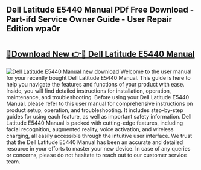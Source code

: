 ## Dell Latitude E5440 Manual PDf Free Download - Part-ifd Service Owner Guide - User Repair Edition wpa0r

# <h2><a href="http://bc23247.oget.top/?id=Dell+Latitude+E5440+Manual">🔗Download New 👉🔴 Dell Latitude E5440 Manual</a></h2>

[![Dell Latitude E5440 Manual new download](https://i.imgur.com/5g1atiW.png)](http://bc23247.oget.top/?id=Dell+Latitude+E5440+Manual)
Welcome to the user manual for your recently bought Dell Latitude E5440 Manual. This guide is here to help you navigate the features and functions of your product with ease. Inside, you will find detailed instructions for installation, operation, maintenance, and troubleshooting. Before using your Dell Latitude E5440 Manual, please refer to this user manual for comprehensive instructions on product setup, operation, and troubleshooting. It includes step-by-step guides for using each feature, as well as important safety information. Dell Latitude E5440 Manual is packed with cutting-edge features, including facial recognition, augmented reality, voice activation, and wireless charging, all easily accessible through the intuitive user interface. We trust that the Dell Latitude E5440 Manual has been an accurate and detailed resource in your efforts to master your new device. In case of any queries or concerns, please do not hesitate to reach out to our customer service team.
